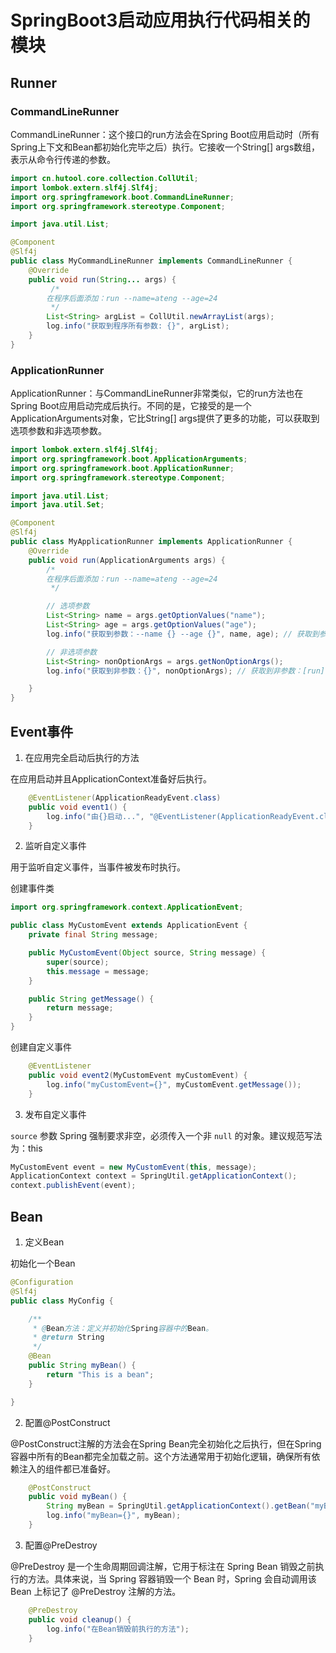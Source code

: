 # SpringBoot3启动应用执行代码相关的模块

## Runner

### CommandLineRunner

CommandLineRunner：这个接口的run方法会在Spring Boot应用启动时（所有Spring上下文和Bean都初始化完毕之后）执行。它接收一个String[] args数组，表示从命令行传递的参数。

```java
import cn.hutool.core.collection.CollUtil;
import lombok.extern.slf4j.Slf4j;
import org.springframework.boot.CommandLineRunner;
import org.springframework.stereotype.Component;

import java.util.List;

@Component
@Slf4j
public class MyCommandLineRunner implements CommandLineRunner {
    @Override
    public void run(String... args) {
         /*
        在程序后面添加：run --name=ateng --age=24
         */
        List<String> argList = CollUtil.newArrayList(args);
        log.info("获取到程序所有参数: {}", argList);
    }
}
```

### ApplicationRunner

ApplicationRunner：与CommandLineRunner非常类似，它的run方法也在Spring Boot应用启动完成后执行。不同的是，它接受的是一个ApplicationArguments对象，它比String[] args提供了更多的功能，可以获取到选项参数和非选项参数。

```java
import lombok.extern.slf4j.Slf4j;
import org.springframework.boot.ApplicationArguments;
import org.springframework.boot.ApplicationRunner;
import org.springframework.stereotype.Component;

import java.util.List;
import java.util.Set;

@Component
@Slf4j
public class MyApplicationRunner implements ApplicationRunner {
    @Override
    public void run(ApplicationArguments args) {
        /*
        在程序后面添加：run --name=ateng --age=24
         */

        // 选项参数
        List<String> name = args.getOptionValues("name");
        List<String> age = args.getOptionValues("age");
        log.info("获取到参数：--name {} --age {}", name, age); // 获取到参数：--name [ateng] --age [24]

        // 非选项参数
        List<String> nonOptionArgs = args.getNonOptionArgs();
        log.info("获取到非参数：{}", nonOptionArgs); // 获取到非参数：[run]

    }
}
```

## Event事件

1. 在应用完全启动后执行的方法

在应用启动并且ApplicationContext准备好后执行。

```java
    @EventListener(ApplicationReadyEvent.class)
    public void event1() {
        log.info("由{}启动...", "@EventListener(ApplicationReadyEvent.class)");
    }
```

2. 监听自定义事件

用于监听自定义事件，当事件被发布时执行。

创建事件类

```java
import org.springframework.context.ApplicationEvent;

public class MyCustomEvent extends ApplicationEvent {
    private final String message;

    public MyCustomEvent(Object source, String message) {
        super(source);
        this.message = message;
    }

    public String getMessage() {
        return message;
    }
}
```

创建自定义事件

```java
    @EventListener
    public void event2(MyCustomEvent myCustomEvent) {
        log.info("myCustomEvent={}", myCustomEvent.getMessage());
    }
```

3. 发布自定义事件

`source` 参数 Spring 强制要求非空，必须传入一个非 `null` 的对象。建议规范写法为：this

```java
MyCustomEvent event = new MyCustomEvent(this, message);
ApplicationContext context = SpringUtil.getApplicationContext();
context.publishEvent(event);
```



## Bean

1. 定义Bean

初始化一个Bean

```java
@Configuration
@Slf4j
public class MyConfig {

    /**
     * @Bean方法：定义并初始化Spring容器中的Bean。
     * @return String
     */
    @Bean
    public String myBean() {
        return "This is a bean";
    }

}
```

2. 配置@PostConstruct

@PostConstruct注解的方法会在Spring Bean完全初始化之后执行，但在Spring容器中所有的Bean都完全加载之前。这个方法通常用于初始化逻辑，确保所有依赖注入的组件都已准备好。

```java
    @PostConstruct
    public void myBean() {
        String myBean = SpringUtil.getApplicationContext().getBean("myBean", String.class);
        log.info("myBean={}", myBean);
    }
```

3. 配置@PreDestroy

@PreDestroy 是一个生命周期回调注解，它用于标注在 Spring Bean 销毁之前执行的方法。具体来说，当 Spring 容器销毁一个 Bean 时，Spring 会自动调用该 Bean 上标记了 @PreDestroy 注解的方法。

```java
    @PreDestroy
    public void cleanup() {
        log.info("在Bean销毁前执行的方法");
    }
```

